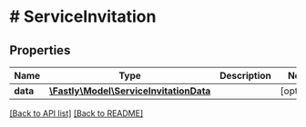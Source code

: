 # # ServiceInvitation

## Properties

Name | Type | Description | Notes
------------ | ------------- | ------------- | -------------
**data** | [**\Fastly\Model\ServiceInvitationData**](ServiceInvitationData.md) |  | [optional] 


[[Back to API list]](../../README.md#endpoints) [[Back to README]](../../README.md)
